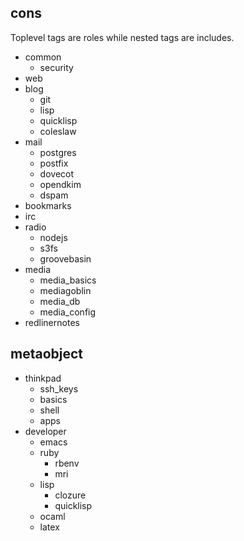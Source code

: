 ## cons

Toplevel tags are roles while nested tags are includes.

* common
  * security
* web
* blog
  * git
  * lisp
  * quicklisp
  * coleslaw
* mail
  * postgres
  * postfix
  * dovecot
  * opendkim
  * dspam
* bookmarks
* irc
* radio
  * nodejs
  * s3fs
  * groovebasin
* media
  * media_basics
  * mediagoblin
  * media_db
  * media_config
* redlinernotes

## metaobject

* thinkpad
  * ssh_keys
  * basics
  * shell
  * apps
* developer
  * emacs
  * ruby
    * rbenv
    * mri
  * lisp
    * clozure
    * quicklisp
  * ocaml
  * latex

